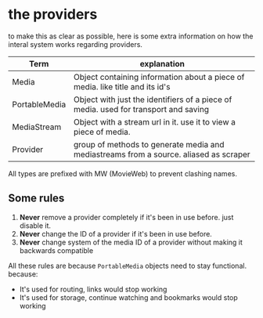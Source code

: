 # the providers

to make this as clear as possible, here is some extra information on how the interal system works regarding providers.

| Term          | explanation                                                                           |
| ------------- | ------------------------------------------------------------------------------------- |
| Media         | Object containing information about a piece of media. like title and its id's         |
| PortableMedia | Object with just the identifiers of a piece of media. used for transport and saving   |
| MediaStream   | Object with a stream url in it. use it to view a piece of media.                      |
| Provider      | group of methods to generate media and mediastreams from a source. aliased as scraper |

All types are prefixed with MW (MovieWeb) to prevent clashing names.

## Some rules

1. **Never** remove a provider completely if it's been in use before. just disable it.
2. **Never** change the ID of a provider if it's been in use before.
3. **Never** change system of the media ID of a provider without making it backwards compatible

All these rules are because `PortableMedia` objects need to stay functional. because:

- It's used for routing, links would stop working
- It's used for storage, continue watching and bookmarks would stop working
